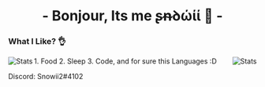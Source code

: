 <h1 align="center">- Bonjour, Its me ʂᵰꝺώίί 👋 -</h1>

<h3 align="left" >What I Like? 👌</h3>
1. Food
2. Sleep
3. Code,
and for sure this Languages :D

<a>
<img align="left" alt="Stats" src="https://github-readme-stats.vercel.app/api/top-langs/?username=Snowiiii&layout=compact&langs_count=10&show_icons=true&hide_border=true&theme=radical"/>
</a>
<a>
<img align="right" alt="Stats" src="https://github-readme-stats.vercel.app/api?username=Snowiiii&show_icons=true&hide_border=true&theme=radical"/>
</a>

Discord: Snowii2#4102

